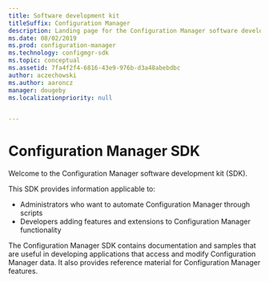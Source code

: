 ```yaml
---
title: Software development kit
titleSuffix: Configuration Manager
description: Landing page for the Configuration Manager software development kit (SDK)
ms.date: 08/02/2019
ms.prod: configuration-manager
ms.technology: configmgr-sdk
ms.topic: conceptual
ms.assetid: 7fa4f2f4-6816-43e9-976b-d3a48abebdbc
author: aczechowski
ms.author: aaroncz
manager: dougeby
ms.localizationpriority: null


---
```


# Configuration Manager SDK

Welcome to the Configuration Manager software development kit (SDK).  

This SDK provides information applicable to:

- Administrators who want to automate Configuration Manager through scripts
- Developers adding features and extensions to Configuration Manager functionality

The Configuration Manager SDK contains documentation and samples that are useful in developing applications that access and modify Configuration Manager data. It also provides reference material for Configuration Manager features.  
